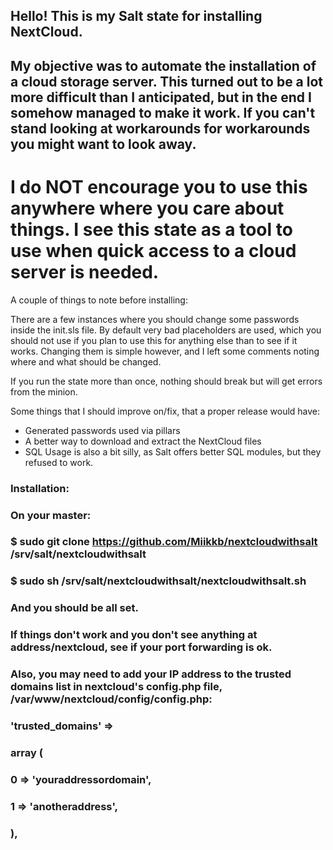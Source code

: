 ## Hello! This is my Salt state for installing NextCloud.

## My objective was to automate the installation of a cloud storage server. This turned out to be a lot more difficult than I anticipated, but in the end I somehow managed to make it work. If you can't stand looking at workarounds for workarounds you might want to look away.

# I do NOT encourage you to use this anywhere where you care about things. I see this state as a tool to use when quick access to a cloud server is needed. 

A couple of things to note before installing:

There are a few instances where you should change some passwords inside the init.sls file. 
By default very bad placeholders are used, which you should not use if you plan to use this for anything else than to see if it works.
Changing them is simple however, and I left some comments noting where and what should be changed.

If you run the state more than once, nothing should break but will get errors from the minion.

Some things that I should improve on/fix, that a proper release would have:

- Generated passwords used via pillars
- A better way to download and extract the NextCloud files
- SQL Usage is also a bit silly, as Salt offers better SQL modules, but they refused to work.


### Installation:

### On your master:

### $ sudo git clone https://github.com/Miikkb/nextcloudwithsalt /srv/salt/nextcloudwithsalt

### $ sudo sh /srv/salt/nextcloudwithsalt/nextcloudwithsalt.sh

### And you should be all set.

### If things don't work and you don't see anything at address/nextcloud, see if your port forwarding is ok.

### Also, you may need to add your IP address to the trusted domains list in nextcloud's config.php file, /var/www/nextcloud/config/config.php:

### 'trusted_domains' =>
### array (
###  0 => 'youraddressordomain',
###  1 => 'anotheraddress',
### ),
